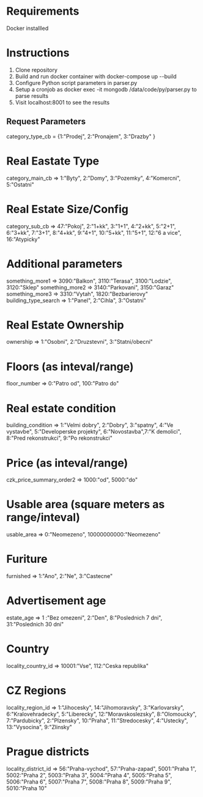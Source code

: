 # Requirements

Docker installled

# Instructions

1. Clone repository
2. Build and run docker container with docker-compose up --build
3. Configure Python script parameters in parser.py
4. Setup a cronjob as docker exec -it mongodb /data/code/py/parser.py to parse results
5. Visit localhost:8001 to see the results

## Request Parameters

category_type_cb = {1:"Prodej", 2:"Pronajem", 3:"Drazby" }

# Real Eastate Type
category_main_cb => 1:"Byty", 2:"Domy", 3:"Pozemky", 4:"Komercni", 5:"Ostatni"

# Real Estate Size/Config
category_sub_cb => 47:"Pokoj", 2:"1+kk", 3:"1+1", 4:"2+kk", 5:"2+1", 6:"3+kk", 7:"3+1", 8:"4+kk", 9:"4+1", 10:"5+kk", 11:"5+1", 12:"6 a vice", 16:"Atypicky"

# Additional parameters
something_more1 => 3090:"Balkon", 3110:"Terasa", 3100:"Lodzie", 3120:"Sklep"
something_more2 => 3140:"Parkovani", 3150:"Garaz"
something_more3 => 3310:"Vytah", 1820:"Bezbarierovy"
building_type_search => 1:"Panel", 2:"Cihla", 3:"Ostatni"

# Real Estate Ownership
ownership => 1:"Osobni", 2:"Druzstevni", 3:"Statni/obecni"

# Floors (as inteval/range)
floor_number => 0:"Patro od", 100:"Patro do"

# Real estate condition
building_condition => 1:"Velmi dobry", 2:"Dobry", 3:"spatny", 4:"Ve vystavbe", 5:"Developerske projekty", 6:"Novostavba",7:"K demolici", 8:"Pred rekonstrukci", 9:"Po rekonstrukci"

# Price (as inteval/range)
czk_price_summary_order2 => 1000:"od", 5000:"do"

# Usable area (square meters as range/inteval)
usable_area => 0:"Neomezeno", 10000000000:"Neomezeno"

# Furiture
furnished => 1:"Ano", 2:"Ne", 3:"Castecne"

# Advertisement age
estate_age => 1 :"Bez omezeni", 2:"Den", 8:"Poslednich 7 dni", 31:"Poslednich 30 dni"

# Country
locality_country_id => 10001:"Vse", 112:"Ceska republika"

# CZ Regions
locality_region_id => 1:"Jihocesky", 14:"Jihomoravsky", 3:"Karlovarsky", 6:"Kralovehradecky", 5:"Liberecky", 12:"Moravskoslezsky", 8:"Olomoucky", 7:"Pardubicky", 2:"Plzensky", 10:"Praha", 11:"Stredocesky", 4:"Ustecky", 13:"Vysocina", 9:"Zlinsky"

# Prague districts
locality_district_id => 56:"Praha-vychod", 57:"Praha-zapad", 5001:"Praha 1", 5002:"Praha 2", 5003:"Praha 3", 5004:"Praha 4", 5005:"Praha 5", 5006:"Praha 6", 5007:"Praha 7", 5008:"Praha 8", 5009:"Praha 9", 5010:"Praha 10"

